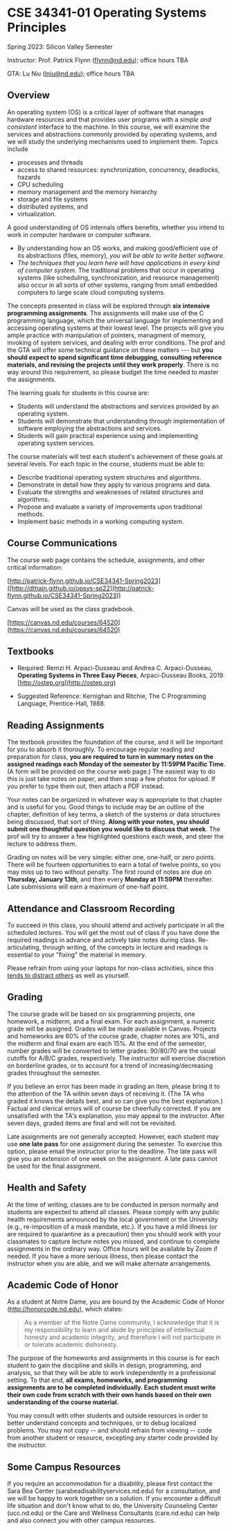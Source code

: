 # CSE 34341-01 Operating Systems Principles

Spring 2023: Silicon Valley Semester

Instructor: Prof. Patrick Flynn (flynn@nd.edu); office hours TBA

GTA: Lu Niu (lniu@nd.edu); office hours TBA

## Overview

An operating system (OS) is a critical layer of software that manages hardware resources and that provides user programs with a *simple and consistent* interface to the machine. In this course, we will examine the services and abstractions commonly provided by operating systems, and we will study the underlying mechanisms used to implement them. Topics include
+ processes and threads
+ access to shared resources: synchronization, concurrency, deadlocks, hazards
+ CPU scheduling
+ memory management and the memory hierarchy
+ storage and file systems
+ distributed systems, and
+ virtualization.

A good understanding of OS internals offers benefits, whether you intend to work in computer hardware or computer software. 
+ By understanding how an OS works, and making good/efficient use of its abstractions (files, memory), *you will be able to write better software*.
+ *The techniques that you learn here will have applications in every kind of computer system*. The traditional problems that occur in operating systems (like scheduling, synchronization, and resource management) also occur in all sorts of other systems, ranging from small embedded computers to large scale cloud computing systems. 

The concepts presented in class will be explored through **six intensive programming assignments**. The assignments will make use of the C programming language, which the universal language for implementing and accessing operating systems at their lowest level. The projects will give you ample practice with manipulation of pointers, managment of memory, invoking of system services, and dealing with error conditions. The prof and the GTA will offer some technical guidance on these matters --- but **you should expect to spend significant time debugging, consulting reference materials, and revising the projects until they work properly**. There is no way around this requirement, so please budget the time needed to master the assignments.

The learning goals for students in this course are:

- Students will understand the abstractions and services provided by an operating system.
- Students will demonstrate that understanding through implementation of software employing the abstractions and services.
- Students will gain practical experience using and implementing operating system services.

The course materials will test each student's achievement of these goals at several levels. For each topic in the course, students must be able to:

- Describe traditional operating system structures and algorithms.
- Demonstrate in detail how they apply to various programs and data.
- Evaluate the strengths and weaknesses of related structures and algorithms.
- Propose and evaluate a variety of improvements upon traditional methods.
- Implement basic methods in a working computing system.

## Course Communications

The course web page contains the schedule, assignments, and other critical information:

[http://patrick-flynn.github.io/CSE34341-Spring2023]([http://dthain.github.io/opsys-sp22](http://patrick-flynn.github.io/CSE34341-Spring2023))

Canvas will be used as the class gradebook.

[https://canvas.nd.edu/courses/64520](https://canvas.nd.edu/courses/64520)

## Textbooks

- Required: Remzi H. Arpaci-Dusseau and Andrea C. Arpaci-Dusseau, **Operating Systems in Three Easy Pieces**, Arpaci-Dusseau Books, 2019. [http://ostep.org](http://ostep.org)

- Suggested Reference: Kernighan and Ritchie, The C Programming Language, Prentice-Hall, 1988.

## Reading Assignments

The textbook provides the foundation of the course, and it will be important for you to absorb it thoroughly.  To encourage regular reading and preparation for class, **you are required to turn in summary notes on the assigned readings each Monday of the semester by 11:59PM Pacific Time**.  (A form will be provided on the course web page.)  The easiest way to do this is just take notes on paper, and then snap a few photos for upload.  If you prefer to type them out, then attach a PDF instead.

Your notes can be organized in whatever way is appropriate to that chapter and is useful for you. Good things to include may be an outline of the chapter, definition of key terms, a sketch of the systems or data structures being discussed, that sort of thing.  **Along with your notes, you should submit one thoughtful question you would like to discuss that week**. The prof will try to answer a few highlighted questions each week, and steer the lecture to address them.

Grading on notes will be very simple: either one, one-half, or zero points. There will be fourteen opportunities to earn a total of twelve points, so you may miss up to two without penalty.  The first round of notes are due on **Thursday, January 13th**, and then every **Monday at 11:59PM** thereafter.  Late submissions will earn a maximum of one-half point.

## Attendance and Classroom Recording

To succeed in this class, you should attend and actively participate in all the scheduled lectures. You will get the most out of class if you have done the required readings in advance and actively take notes during class.  Re-articulating, through writing, of the concepts in lecture and readings is essential to your "fixing" the material in memory.

Please refrain from using your laptops for non-class activities, since this [tends to distract others](https://www.insidehighered.com/news/2018/07/27/class-cellphone-and-laptop-use-lowers-exam-scores-new-study-shows) as well as yourself.

## Grading

The course grade will be based on six programming projects, one homework, a midterm, and a final exam. For each assignment, a numeric grade will be assigned. Grades will be made available in Canvas. Projects and homeworks are 60% of the course grade, chapter notes are 10%, and the midterm and final exam are each 15%. At the end of the semester, number grades will be converted to letter grades: 90/80/70 are the usual cutoffs for A/B/C grades, respectively. The instructor will exercise discretion on borderline grades, or to account for a trend of increasing/decreasing grades throughout the semester.

If you believe an error has been made in grading an item, please bring it to the attention of the TA  within seven days of receiving it. (The TA who graded it knows the details best, and so can give you the best explanation.) Factual and clerical errors will of course be cheerfully corrected. If you are unsatisfied with the TA's explanation, you may appeal to the instructor. After seven days, graded items are final and will not be revisited.

Late assignments are not generally accepted.  However, each student may use **one late pass** for one assignment during the semester.  To exercise this option, please email the instructor prior to the deadline.  The late pass will give you an extension of one week on the assignment.  A late pass cannot be used for the final assignment.

## Health and Safety

At the time of writing, classes are to be conducted in person normally and students are expected to attend all classes. Please comply with any public health requirements announced by the local government or the University (e.g., re-imposition of a mask mandate, etc.). If you have a mild illness (or are required to quarantine as a precaution) then you should work with your classmates to capture lecture notes you missed, and continue to complete assignments in the ordinary way. Office hours will be available by Zoom if needed.  If you have a more serious illness, then please contact the instructor when you are able, and we will make alternate arrangements.

## Academic Code of Honor

As a student at Notre Dame, you are bound by the Academic Code of Honor (http://honorcode.nd.edu), which states:

> As a member of the Notre Dame community, I acknowledge that it is my responsibility to learn and abide by principles of intellectual honesty and academic integrity, and therefore I will not participate in or tolerate academic dishonesty.

The purpose of the homeworks and assignments in this course is for each student to gain the discipline and skills in design, programming, and analysis, so that they will be able to work independently in a professional setting. To that end, **all exams, homeworks, and programming assignments are to be completed individually. Each student must write their own code from scratch with their own hands based on their own understanding of the course material.**

You may consult with other students and outside resources in order to better understand concepts and techniques, or to debug localized problems. You may not copy -- and should refrain from viewing -- code from another student or resource, excepting any starter code provided by the instructor.

## Some Campus Resources

If you require an accommodation for a disability, please first contact the Sara Bea Center (sarabeadisabilityservices.nd.edu) for a consultation, and we will be happy to work together on a solution. If you encounter a difficult life situation and don't know what to do, the University Counseling Center (ucc.nd.edu) or the Care and Wellness Consultants (care.nd.edu) can help and also connect you with other campus resources.
